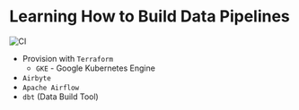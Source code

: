 # Learning How to Build Data Pipelines

![CI](https://github.com/WeRockStar/data-pipeline/actions/workflows/ci.yaml/badge.svg)

- Provision with `Terraform`
  - `GKE` - Google Kubernetes Engine
- `Airbyte`
- `Apache Airflow`
- `dbt` (Data Build Tool)
